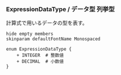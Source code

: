 ### ExpressionDataType / データ型 列挙型

計算式で用いるデータの型を表す。

```plantuml
hide empty members
skinparam defaultFontName Monospaced

enum ExpressionDataType {
    + INTEGER  # 整数値
    + DECIMAL  # 小数値
}
```
